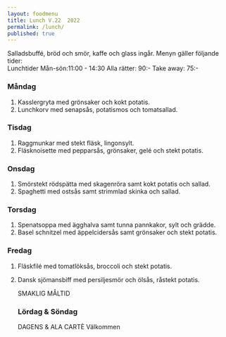 ```yaml
---
layout: foodmenu
title: Lunch V.22  2022
permalink: /lunch/
published: true
---
```

Salladsbuffé, bröd och smör, kaffe och glass ingår.
Menyn gäller följande tider:  
Lunchtider  Mån-sön:11:00 - 14:30
Alla rätter: 90:- Take away: 75:-
                                
### Måndag
1. Kasslergryta med grönsaker och kokt potatis.
2. Lunchkorv med senapsås, potatismos och tomatsallad.

### Tisdag
1. Raggmunkar med stekt fläsk, lingonsylt.
2. Fläsknoisette med pepparsås, grönsaker, gelé och stekt potatis.

### Onsdag
1. Smörstekt rödspätta med skagenröra samt kokt potatis och sallad.
2. Spaghetti med ostsås samt strimmlad skinka och sallad.

### Torsdag
1. Spenatsoppa med ägghalva samt tunna pannkakor, sylt och grädde. 
2. Basel schnitzel med äppelcidersås samt grönsaker och stekt potatis.

### Fredag  
1. Fläskfilé med tomatlöksås, broccoli och stekt potatis.
2. Dansk sjömansbiff med persiljesmör och ölsås, råstekt potatis.

   SMAKLIG MÅLTID
   ### Lördag & Söndag 
    DAGENS & ALA CARTÈ
    Välkommen
    
       
    

   
    
   
     
